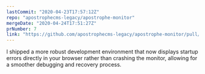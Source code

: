 ```yaml
---
lastCommit: "2020-04-23T17:57:12Z"
repo: "apostrophecms-legacy/apostrophe-monitor"
mergeDate: "2020-04-24T17:51:27Z"
prNumber: 7
link: "https://github.com/apostrophecms-legacy/apostrophe-monitor/pull/7"
---
```


I shipped a more robust development environment that now displays startup errors directly in your browser rather than crashing the monitor, allowing for a smoother debugging and recovery process.